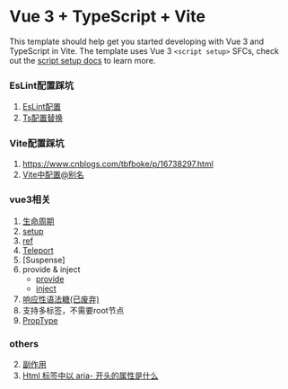 <!--
 * @Descripttion: 
 * @version: 
 * @Author: chenpengfei
 * @Date: 2023-02-16 15:49:27
 * @LastEditors: chenpengfei
 * @LastEditTime: 2023-03-10 13:43:37
-->
# Vue 3 + TypeScript + Vite

This template should help get you started developing with Vue 3 and TypeScript in Vite. The template uses Vue 3 `<script setup>` SFCs, check out the [script setup docs](https://v3.vuejs.org/api/sfc-script-setup.html#sfc-script-setup) to learn more.


### EsLint配置踩坑
1. [EsLint配置](https://www.jianshu.com/p/4b94540dd998)
2. [Ts配置替换](https://coding.imooc.com/learn/questiondetail/4daeRY4pedWYnWEp.html)


### Vite配置踩坑
1. https://www.cnblogs.com/tbfboke/p/16738297.html
2. [Vite中配置@别名](./src/docs/vite-alias.md)

### vue3相关
1. [生命周期](https://cn.vuejs.org/guide/essentials/lifecycle.html#lifecycle-diagram)
2. [setup](./src/docs/setup.md)
3. [ref](https://cn.vuejs.org/api/reactivity-core.html#ref)
4. [Teleport](https://cn.vuejs.org/guide/built-ins/teleport.html)
5. [Suspense]
6. provide & inject
    * [provide](./src/components/demo/provide.vue)
    * [inject](./src/components/demo/inject.vue)
7. [响应性语法糖(已废弃)](./src/docs/ref-sugar.md)
8. 支持多标签，不需要root节点
9. [PropType<T>](https://cn.vuejs.org/api/utility-types.html#proptype-t)

### others

2. [副作用](https://coding.imooc.com/learn/questiondetail/gDANwPNllzzXK120.html)
3. [Html 标签中以 aria- 开头的属性是什么](https://zhuanlan.zhihu.com/p/472243961)
